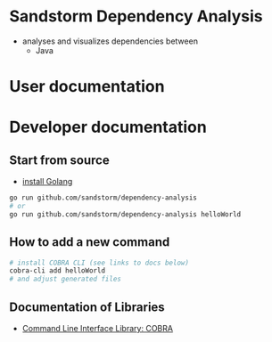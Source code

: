 # Sandstorm Dependency Analysis

* analyses and visualizes dependencies between
    * Java

# User documentation

# Developer documentation

## Start from source

* [install Golang](https://golangdocs.com/install-go-mac-os)

```sh
go run github.com/sandstorm/dependency-analysis
# or
go run github.com/sandstorm/dependency-analysis helloWorld
```

## How to add a new command

```sh
# install COBRA CLI (see links to docs below)
cobra-cli add helloWorld
# and adjust generated files
```

## Documentation of Libraries

* [Command Line Interface Library: COBRA](https://github.com/spf13/cobra)

